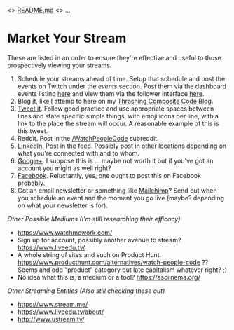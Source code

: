 <> [README.md](README.md) <> ...

# Market Your Stream

These are listed in an order to ensure they're effective and useful to those prospectively viewing your streams.

1. Schedule your streams ahead of time. Setup that schedule and post the events on Twitch under the _events_ section. Post them via the dashboard events listing [here](https://www.twitch.tv/adronhall/dashboard/events) and view them via the follower interface [here](https://www.twitch.tv/adronhall/events).
2. Blog it, like I attemp to here on my [Thrashing Composite Code Blog](https://compositecode.blog/).
3. [Tweet it](https://twitter.com/). Follow good practice and use appropriate spaces between lines and state specific simple things, with emoji icons per line, with a link to the place the stream will occur. A reasonable example of this is this tweet.
4. Reddit. Post in the [/WatchPeopleCode](https://www.reddit.com/r/WatchPeopleCode/) subreddit.
5. [LinkedIn](https://www.linkedin.com/). Post in the feed. Possibly post in other locations depending on what you're connected with and to whom.
6. [Google+](https://plus.google.com/). I suppose this is ... maybe not worth it but if you've got an account you might as well right?
7. [Facebook](https://www.facebook.com/). Reluctantly, yes, one ought to post this on Facebook probably.
8. Got an email newsletter or something like [Mailchimp](https://mailchimp.com/)? Send out when you schedule an event and the moment you go live (maybe? depending on what your newsletter is for).

*Other Possible Mediums (I'm still researching their efficacy)*

* https://www.watchmework.com/
* Sign up for account, possibly another avenue to stream? https://www.liveedu.tv/
* A whole string of sites and such on Product Hunt. https://www.producthunt.com/alternatives/watch-people-code ?? Seems and odd "product" category but late capitalism whatever right?  ;)
* No idea what this is, a medium or a tool? https://asciinema.org/

*Other Streaming Entities (Also still checking these out)*

* https://www.stream.me/
* https://www.liveedu.tv/about/
* http://www.ustream.tv/
